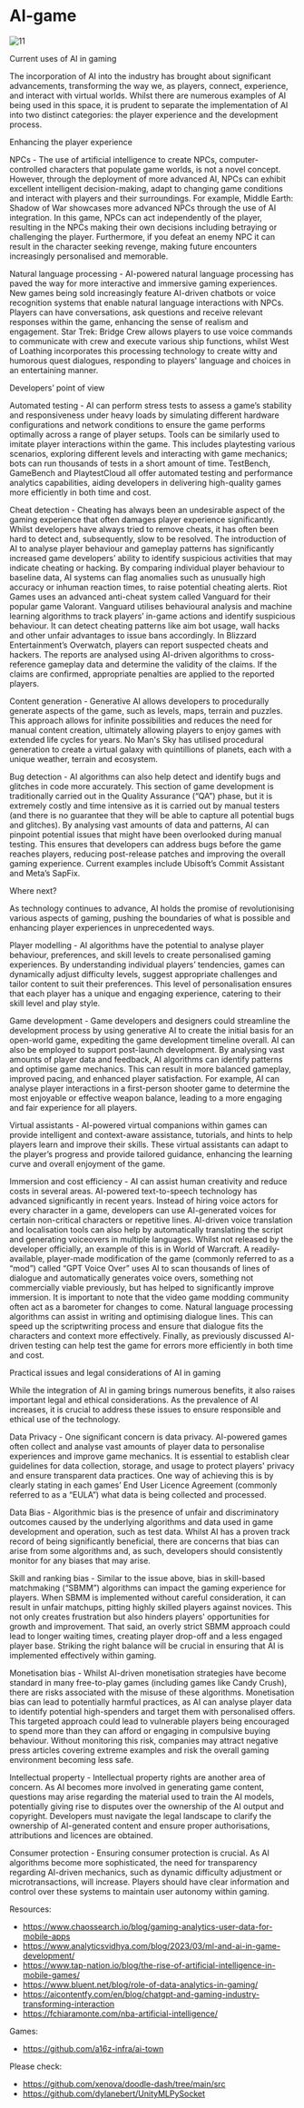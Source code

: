# AI-game

![11](https://github.com/andysingal/AI-game/blob/main/images/Screenshot%202023-09-11%20at%206.37.44%20PM.png)

Current uses of AI in gaming

The incorporation of AI into the industry has brought about significant advancements, transforming the way we, as players, connect, experience, and interact with virtual worlds. Whilst there are numerous examples of AI being used in this space, it is prudent to separate the implementation of AI into two distinct categories: the player experience and the development process.

Enhancing the player experience

NPCs - The use of artificial intelligence to create NPCs, computer-controlled characters that populate game worlds, is not a novel concept. However, through the deployment of more advanced AI, NPCs can exhibit excellent intelligent decision-making, adapt to changing game conditions and interact with players and their surroundings. For example, Middle Earth: Shadow of War showcases more advanced NPCs through the use of AI integration. In this game, NPCs can act independently of the player, resulting in the NPCs making their own decisions including betraying or challenging the player. Furthermore, if you defeat an enemy NPC it can result in the character seeking revenge, making future encounters increasingly personalised and memorable.

Natural language processing - AI-powered natural language processing has paved the way for more interactive and immersive gaming experiences. New games being sold increasingly feature AI-driven chatbots or voice recognition systems that enable natural language interactions with NPCs. Players can have conversations, ask questions and receive relevant responses within the game, enhancing the sense of realism and engagement. Star Trek: Bridge Crew allows players to use voice commands to communicate with crew and execute various ship functions, whilst West of Loathing incorporates this processing technology to create witty and humorous quest dialogues, responding to players' language and choices in an entertaining manner.

Developers’ point of view

Automated testing - AI can perform stress tests to assess a game’s stability and responsiveness under heavy loads by simulating different hardware configurations and network conditions to ensure the game performs optimally across a range of player setups. Tools can be similarly used to imitate player interactions within the game. This includes playtesting various scenarios, exploring different levels and interacting with game mechanics; bots can run thousands of tests in a short amount of time. TestBench, GameBench and PlaytestCloud all offer automated testing and performance analytics capabilities, aiding developers in delivering high-quality games more efficiently in both time and cost.

Cheat detection - Cheating has always been an undesirable aspect of the gaming experience that often damages player experience significantly. Whilst developers have always tried to remove cheats, it has often been hard to detect and, subsequently, slow to be resolved. The introduction of AI to analyse player behaviour and gameplay patterns has significantly increased game developers’ ability to identify suspicious activities that may indicate cheating or hacking. By comparing individual player behaviour to baseline data, AI systems can flag anomalies such as unusually high accuracy or inhuman reaction times, to raise potential cheating alerts. Riot Games uses an advanced anti-cheat system called Vanguard for their popular game Valorant. Vanguard utilises behavioural analysis and machine learning algorithms to track players’ in-game actions and identify suspicious behaviour. It can detect cheating patterns like aim bot usage, wall hacks and other unfair advantages to issue bans accordingly. In Blizzard Entertainment’s Overwatch, players can report suspected cheats and hackers. The reports are analysed using AI-driven algorithms to cross-reference gameplay data and determine the validity of the claims. If the claims are confirmed, appropriate penalties are applied to the reported players.

Content generation - Generative AI allows developers to procedurally generate aspects of the game, such as levels, maps, terrain and puzzles. This approach allows for infinite possibilities and reduces the need for manual content creation, ultimately allowing players to enjoy games with extended life cycles for years. No Man's Sky has utilised procedural generation to create a virtual galaxy with quintillions of planets, each with a unique weather, terrain and ecosystem.

Bug detection - AI algorithms can also help detect and identify bugs and glitches in code more accurately. This section of game development is traditionally carried out in the Quality Assurance (“QA”) phase, but it is extremely costly and time intensive as it is carried out by manual testers (and there is no guarantee that they will be able to capture all potential bugs and glitches). By analysing vast amounts of data and patterns, AI can pinpoint potential issues that might have been overlooked during manual testing. This ensures that developers can address bugs before the game reaches players, reducing post-release patches and improving the overall gaming experience. Current examples include Ubisoft’s Commit Assistant and Meta’s SapFix.

Where next?

As technology continues to advance, AI holds the promise of revolutionising various aspects of gaming, pushing the boundaries of what is possible and enhancing player experiences in unprecedented ways.

Player modelling - AI algorithms have the potential to analyse player behaviour, preferences, and skill levels to create personalised gaming experiences. By understanding individual players’ tendencies, games can dynamically adjust difficulty levels, suggest appropriate challenges and tailor content to suit their preferences. This level of personalisation ensures that each player has a unique and engaging experience, catering to their skill level and play style.

Game development - Game developers and designers could streamline the development process by using generative AI to create the initial basis for an open-world game, expediting the game development timeline overall. AI can also be employed to support post-launch development. By analysing vast amounts of player data and feedback, AI algorithms can identify patterns and optimise game mechanics. This can result in more balanced gameplay, improved pacing, and enhanced player satisfaction. For example, AI can analyse player interactions in a first-person shooter game to determine the most enjoyable or effective weapon balance, leading to a more engaging and fair experience for all players.

Virtual assistants - AI-powered virtual companions within games can provide intelligent and context-aware assistance, tutorials, and hints to help players learn and improve their skills. These virtual assistants can adapt to the player’s progress and provide tailored guidance, enhancing the learning curve and overall enjoyment of the game.

Immersion and cost efficiency - AI can assist human creativity and reduce costs in several areas. AI-powered text-to-speech technology has advanced significantly in recent years. Instead of hiring voice actors for every character in a game, developers can use AI-generated voices for certain non-critical characters or repetitive lines. AI-driven voice translation and localisation tools can also help by automatically translating the script and generating voiceovers in multiple languages. Whilst not released by the developer officially, an example of this is in World of Warcraft. A readily-available, player-made modification of the game (commonly referred to as a “mod”) called “GPT Voice Over” uses AI to scan thousands of lines of dialogue and automatically generates voice overs, something not commercially viable previously, but has helped to significantly improve immersion. It is important to note that the video game modding community often act as a barometer for changes to come. Natural language processing algorithms can assist in writing and optimising dialogue lines. This can speed up the scriptwriting process and ensure that dialogue fits the characters and context more effectively. Finally, as previously discussed AI-driven testing can help test the game for errors more efficiently in both time and cost.

Practical issues and legal considerations of AI in gaming

While the integration of AI in gaming brings numerous benefits, it also raises important legal and ethical considerations. As the prevalence of AI increases, it is crucial to address these issues to ensure responsible and ethical use of the technology.

Data Privacy - One significant concern is data privacy. AI-powered games often collect and analyse vast amounts of player data to personalise experiences and improve game mechanics. It is essential to establish clear guidelines for data collection, storage, and usage to protect players' privacy and ensure transparent data practices. One way of achieving this is by clearly stating in each games’ End User Licence Agreement (commonly referred to as a “EULA”) what data is being collected and processed.

Data Bias - Algorithmic bias is the presence of unfair and discriminatory outcomes caused by the underlying algorithms and data used in game development and operation, such as test data. Whilst AI has a proven track record of being significantly beneficial, there are concerns that bias can arise from some algorithms and, as such, developers should consistently monitor for any biases that may arise.

Skill and ranking bias - Similar to the issue above, bias in skill-based matchmaking (“SBMM”) algorithms can impact the gaming experience for players. When SBMM is implemented without careful consideration, it can result in unfair matchups, pitting highly skilled players against novices. This not only creates frustration but also hinders players' opportunities for growth and improvement. That said, an overly strict SBMM approach could lead to longer waiting times, creating player drop-off and a less engaged player base. Striking the right balance will be crucial in ensuring that AI is implemented effectively within gaming.

Monetisation bias - Whilst AI-driven monetisation strategies have become standard in many free-to-play games (including games like Candy Crush), there are risks associated with the misuse of these algorithms. Monetisation bias can lead to potentially harmful practices, as AI can analyse player data to identify potential high-spenders and target them with personalised offers. This targeted approach could lead to vulnerable players being encouraged to spend more than they can afford or engaging in compulsive buying behaviour. Without monitoring this risk, companies may attract negative press articles covering extreme examples and risk the overall gaming environment becoming less safe.

Intellectual property - Intellectual property rights are another area of concern. As AI becomes more involved in generating game content, questions may arise regarding the material used to train the AI models, potentially giving rise to disputes over the ownership of the AI output and copyright. Developers must navigate the legal landscape to clarify the ownership of AI-generated content and ensure proper authorisations, attributions and licences are obtained.

Consumer protection - Ensuring consumer protection is crucial. As AI algorithms become more sophisticated, the need for transparency regarding AI-driven mechanics, such as dynamic difficulty adjustment or microtransactions, will increase. Players should have clear information and control over these systems to maintain user autonomy within gaming.



Resources:
- https://www.chaossearch.io/blog/gaming-analytics-user-data-for-mobile-apps
- https://www.analyticsvidhya.com/blog/2023/03/ml-and-ai-in-game-development/
- https://www.tap-nation.io/blog/the-rise-of-artificial-intelligence-in-mobile-games/
- https://www.bluent.net/blog/role-of-data-analytics-in-gaming/
- https://aicontentfy.com/en/blog/chatgpt-and-gaming-industry-transforming-interaction
- https://fchiaramonte.com/nba-artificial-intelligence/

Games:
- https://github.com/a16z-infra/ai-town
  


Please check:
- https://github.com/xenova/doodle-dash/tree/main/src
- https://github.com/dylanebert/UnityMLPySocket
